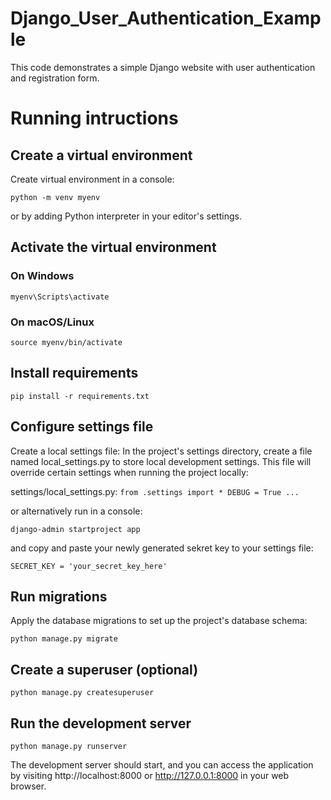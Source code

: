 # Django_User_Authentication_Example

This code demonstrates a simple Django website with user authentication and registration form. 


# Running intructions

## Create a virtual environment

Create virtual environment in a console:

`python -m venv myenv`

or by adding Python interpreter in your editor's settings. 

## Activate the virtual environment

### On Windows

`myenv\Scripts\activate`

### On macOS/Linux

`source myenv/bin/activate`

## Install requirements

`pip install -r requirements.txt`

## Configure settings file

Create a local settings file: In the project's settings directory, create a file named local_settings.py to store local development settings. This file will override certain settings when running the project locally:

settings/local_settings.py:
`
from .settings import *
DEBUG = True
...
`

or alternatively run in a console:

`django-admin startproject app`

and copy and paste your newly generated sekret key to your settings file:

`SECRET_KEY = 'your_secret_key_here'`

## Run migrations

Apply the database migrations to set up the project's database schema:

`python manage.py migrate`

## Create a superuser (optional)

`python manage.py createsuperuser`

## Run the development server

`python manage.py runserver`

The development server should start, and you can access the application by visiting http://localhost:8000 or http://127.0.0.1:8000 in your web browser.




